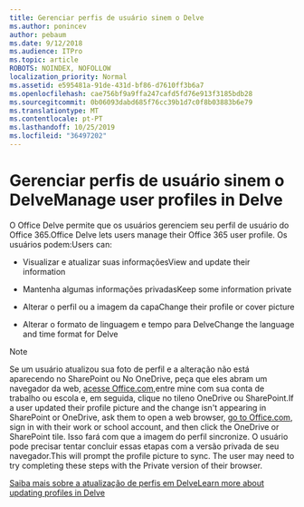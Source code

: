 ```yaml
---
title: Gerenciar perfis de usuário sinem o Delve
ms.author: ponincev
author: pebaum
ms.date: 9/12/2018
ms.audience: ITPro
ms.topic: article
ROBOTS: NOINDEX, NOFOLLOW
localization_priority: Normal
ms.assetid: e595481a-91de-431d-bf86-d7610ff3b6a7
ms.openlocfilehash: cae756bf9a9ffa247cafd5fd76e913f3185bdb28
ms.sourcegitcommit: 0b06093dabd685f76cc39b1d7c0f8b03883b6e79
ms.translationtype: MT
ms.contentlocale: pt-PT
ms.lasthandoff: 10/25/2019
ms.locfileid: "36497202"
---
```

# <a name="manage-user-profiles-in-delve"></a><span data-ttu-id="268a1-102">Gerenciar perfis de usuário sinem o Delve</span><span class="sxs-lookup"><span data-stu-id="268a1-102">Manage user profiles in Delve</span></span>

<span data-ttu-id="268a1-103">O Office Delve permite que os usuários gerenciem seu perfil de usuário do Office 365.</span><span class="sxs-lookup"><span data-stu-id="268a1-103">Office Delve lets users manage their Office 365 user profile.</span></span> <span data-ttu-id="268a1-104">Os usuários podem:</span><span class="sxs-lookup"><span data-stu-id="268a1-104">Users can:</span></span>
  
- <span data-ttu-id="268a1-105">Visualizar e atualizar suas informações</span><span class="sxs-lookup"><span data-stu-id="268a1-105">View and update their information</span></span>
    
- <span data-ttu-id="268a1-106">Mantenha algumas informações privadas</span><span class="sxs-lookup"><span data-stu-id="268a1-106">Keep some information private</span></span>
    
- <span data-ttu-id="268a1-107">Alterar o perfil ou a imagem da capa</span><span class="sxs-lookup"><span data-stu-id="268a1-107">Change their profile or cover picture</span></span>
    
- <span data-ttu-id="268a1-108">Alterar o formato de linguagem e tempo para Delve</span><span class="sxs-lookup"><span data-stu-id="268a1-108">Change the language and time format for Delve</span></span>
    
> [!NOTE]
> <span data-ttu-id="268a1-109">Se um usuário atualizou sua foto de perfil e a alteração não está aparecendo no SharePoint ou No OneDrive, peça que eles abram um navegador da web, [acesse Office.com,](https://www.office.com)entre mine com sua conta de trabalho ou escola e, em seguida, clique no tileno OneDrive ou SharePoint.</span><span class="sxs-lookup"><span data-stu-id="268a1-109">If a user updated their profile picture and the change isn't appearing in SharePoint or OneDrive, ask them to open a web browser, [go to Office.com](https://www.office.com), sign in with their work or school account, and then click the OneDrive or SharePoint tile.</span></span> <span data-ttu-id="268a1-110">Isso fará com que a imagem do perfil sincronize. O usuário pode precisar tentar concluir essas etapas com a versão privada de seu navegador.</span><span class="sxs-lookup"><span data-stu-id="268a1-110">This will prompt the profile picture to sync. The user may need to try completing these steps with the Private version of their browser.</span></span> 
  
[<span data-ttu-id="268a1-111">Saiba mais sobre a atualização de perfis em Delve</span><span class="sxs-lookup"><span data-stu-id="268a1-111">Learn more about updating profiles in Delve</span></span>](https://go.microsoft.com/fwlink/?linkid=735070)
  

